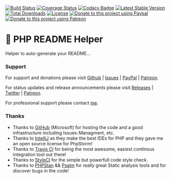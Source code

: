 [![Build Status](https://travis-ci.com/voku/Php-Readme-Helper.svg?branch=master)](https://travis-ci.com/voku/Php-Readme-Helper)
[![Coverage Status](https://coveralls.io/repos/github/voku/Php-Readme-Helper/badge.svg?branch=master)](https://coveralls.io/github/voku/Php-Readme-Helper?branch=master)
[![Codacy Badge](https://app.codacy.com/project/badge/Grade/2005467672aa44abbf2ba57fbad80af1)](https://www.codacy.com/manual/voku/Php-Readme-Helper?utm_source=github.com&amp;utm_medium=referral&amp;utm_content=voku/Php-Readme-Helper&amp;utm_campaign=Badge_Grade)
[![Latest Stable Version](https://poser.pugx.org/voku/Php-Readme-Helper/v/stable)](https://packagist.org/packages/voku/php-readme-helper) 
[![Total Downloads](https://poser.pugx.org/voku/php-readme-helper/downloads)](https://packagist.org/packages/voku/php-readme-helper) 
[![License](https://poser.pugx.org/voku/php-readme-helper/license)](https://packagist.org/packages/voku/php-readme-helper)
[![Donate to this project using Paypal](https://img.shields.io/badge/paypal-donate-yellow.svg)](https://www.paypal.me/moelleken)
[![Donate to this project using Patreon](https://img.shields.io/badge/patreon-donate-yellow.svg)](https://www.patreon.com/voku)

# 📖 PHP README Helper

Helper to auto-generate your README...


### Support

For support and donations please visit [Github](https://github.com/voku/simple_html_dom/) | [Issues](https://github.com/voku/simple_html_dom/issues) | [PayPal](https://paypal.me/moelleken) | [Patreon](https://www.patreon.com/voku).

For status updates and release announcements please visit [Releases](https://github.com/voku/simple_html_dom/releases) | [Twitter](https://twitter.com/suckup_de) | [Patreon](https://www.patreon.com/voku/posts).

For professional support please contact [me](https://about.me/voku).

### Thanks

- Thanks to [GitHub](https://github.com) (Microsoft) for hosting the code and a good infrastructure including Issues-Managment, etc.
- Thanks to [IntelliJ](https://www.jetbrains.com) as they make the best IDEs for PHP and they gave me an open source license for PhpStorm!
- Thanks to [Travis CI](https://travis-ci.com/) for being the most awesome, easiest continous integration tool out there!
- Thanks to [StyleCI](https://styleci.io/) for the simple but powerfull code style check.
- Thanks to [PHPStan](https://github.com/phpstan/phpstan) && [Psalm](https://github.com/vimeo/psalm) for really great Static analysis tools and for discover bugs in the code!
